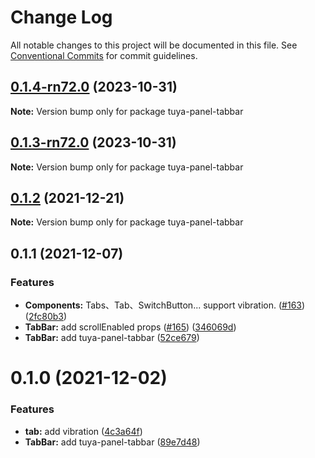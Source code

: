 # Change Log

All notable changes to this project will be documented in this file.
See [Conventional Commits](https://conventionalcommits.org) for commit guidelines.

## [0.1.4-rn72.0](https://github.com/tuya/tuya-panel-kit/compare/tuya-panel-tabbar@0.1.3-rn72.0...tuya-panel-tabbar@0.1.4-rn72.0) (2023-10-31)

**Note:** Version bump only for package tuya-panel-tabbar





## [0.1.3-rn72.0](https://github.com/tuya/tuya-panel-kit/compare/tuya-panel-tabbar@0.1.2...tuya-panel-tabbar@0.1.3-rn72.0) (2023-10-31)

**Note:** Version bump only for package tuya-panel-tabbar





## [0.1.2](https://github.com/tuya/tuya-panel-kit/compare/tuya-panel-tabbar@0.1.1...tuya-panel-tabbar@0.1.2) (2021-12-21)

**Note:** Version bump only for package tuya-panel-tabbar





## 0.1.1 (2021-12-07)


### Features

* **Components:** Tabs、Tab、SwitchButton... support vibration. ([#163](https://github.com/tuya/tuya-panel-kit/issues/163)) ([2fc80b3](https://github.com/tuya/tuya-panel-kit/commit/2fc80b3924890e9f5076475472ac5d5b41f17f33))
* **TabBar:** add scrollEnabled props ([#165](https://github.com/tuya/tuya-panel-kit/issues/165)) ([346069d](https://github.com/tuya/tuya-panel-kit/commit/346069da98b8254741a74154baa37920eceeabb6))
* **TabBar:** add tuya-panel-tabbar ([52ce679](https://github.com/tuya/tuya-panel-kit/commit/52ce679c0958d77c71d6e9227fe4d08c1b05865a))





# 0.1.0 (2021-12-02)


### Features

* **tab:** add vibration ([4c3a64f](https://github.com/tuya/tuya-panel-kit/commit/4c3a64ffeb956f6c3e9a21335e70b7ed8bb305ae))
* **TabBar:** add tuya-panel-tabbar ([89e7d48](https://github.com/tuya/tuya-panel-kit/commit/89e7d48bafd9b1029aaf198153bd53dd0cf86cca))
